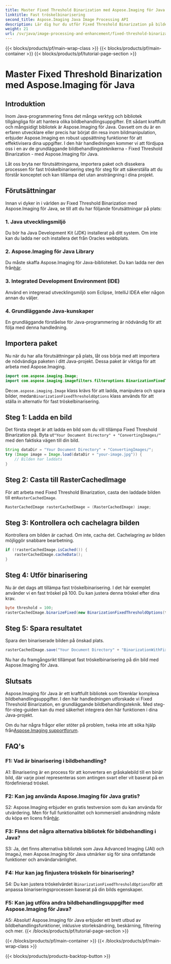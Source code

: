 ```yaml
---
title: Master Fixed Threshold Binarization med Aspose.Imaging för Java
linktitle: Fast tröskelbinarisering
second_title: Aspose.Imaging Java Image Processing API
description: Lär dig hur du utför Fixed Threshold Binarization på bilder med Aspose.Imaging för Java.
weight: 21
url: /sv/java/image-processing-and-enhancement/fixed-threshold-binarization/
---
```


{{< blocks/products/pf/main-wrap-class >}}
{{< blocks/products/pf/main-container >}}
{{< blocks/products/pf/tutorial-page-section >}}

# Master Fixed Threshold Binarization med Aspose.Imaging för Java

## Introduktion

Inom Java-programmering finns det många verktyg och bibliotek tillgängliga för att hantera olika bildbehandlingsuppgifter. Ett sådant kraftfullt och mångsidigt bibliotek är Aspose.Imaging för Java. Oavsett om du är en erfaren utvecklare eller precis har börjat din resa inom bildmanipulation, erbjuder Aspose.Imaging en robust uppsättning funktioner för att effektivisera dina uppgifter. I den här handledningen kommer vi att fördjupa oss i en av de grundläggande bildbehandlingsteknikerna - Fixed Threshold Binarization - med Aspose.Imaging för Java.

Låt oss bryta ner förutsättningarna, importera paket och dissekera processen för fast tröskelbinarisering steg för steg för att säkerställa att du förstår konceptet och kan tillämpa det utan ansträngning i dina projekt.

## Förutsättningar

Innan vi dyker in i världen av Fixed Threshold Binarization med Aspose.Imaging för Java, se till att du har följande förutsättningar på plats:

### 1. Java utvecklingsmiljö

Du bör ha Java Development Kit (JDK) installerat på ditt system. Om inte kan du ladda ner och installera det från Oracles webbplats.

### 2. Aspose.Imaging för Java Library

 Du måste skaffa Aspose.Imaging för Java-biblioteket. Du kan ladda ner den från[här](https://releases.aspose.com/imaging/java/).

### 3. Integrated Development Environment (IDE)

Använd en integrerad utvecklingsmiljö som Eclipse, IntelliJ IDEA eller någon annan du väljer.

### 4. Grundläggande Java-kunskaper

En grundläggande förståelse för Java-programmering är nödvändig för att följa med denna handledning.

## Importera paket

Nu när du har alla förutsättningar på plats, låt oss börja med att importera de nödvändiga paketen i ditt Java-projekt. Dessa paket är viktiga för att arbeta med Aspose.Imaging.

```java
import com.aspose.imaging.Image;
import com.aspose.imaging.imagefilters.filteroptions.BinarizationFixedThresholdOptions;
```

 De`com.aspose.imaging.Image` klass krävs för att ladda, manipulera och spara bilder, medan`BinarizationFixedThresholdOptions` klass används för att ställa in alternativ för fast tröskelbinarisering.

## Steg 1: Ladda en bild

 Det första steget är att ladda en bild som du vill tillämpa Fixed Threshold Binarization på. Byta ut`"Your Document Directory" + "ConvertingImages/"` med den faktiska vägen till din bild.

```java
String dataDir = "Your Document Directory" + "ConvertingImages/";
try (Image image = Image.load(dataDir + "your-image.jpg")) {
    // Bilden har laddats
}
```

## Steg 2: Casta till RasterCachedImage

 För att arbeta med Fixed Threshold Binarization, casta den laddade bilden till en`RasterCachedImage`.

```java
RasterCachedImage rasterCachedImage = (RasterCachedImage) image;
```

## Steg 3: Kontrollera och cachelagra bilden

Kontrollera om bilden är cachad. Om inte, cacha det. Cachelagring av bilden möjliggör snabbare bearbetning.

```java
if (!rasterCachedImage.isCached()) {
    rasterCachedImage.cacheData();
}
```

## Steg 4: Utför binarisering

Nu är det dags att tillämpa fast tröskelbinarisering. I det här exemplet använder vi en fast tröskel på 100. Du kan justera denna tröskel efter dina krav.

```java
byte threshold = 100;
rasterCachedImage.binarizeFixed(new BinarizationFixedThresholdOptions(threshold));
```

## Steg 5: Spara resultatet

Spara den binariserade bilden på önskad plats.

```java
rasterCachedImage.save("Your Document Directory" + "BinarizationWithFixedThreshold_out.jpg");
```

Nu har du framgångsrikt tillämpat fast tröskelbinarisering på din bild med Aspose.Imaging för Java.

## Slutsats

Aspose.Imaging för Java är ett kraftfullt bibliotek som förenklar komplexa bildbehandlingsuppgifter. I den här handledningen utforskade vi Fixed Threshold Binarization, en grundläggande bildbehandlingsteknik. Med steg-för-steg-guiden kan du med säkerhet integrera den här funktionen i dina Java-projekt.

Om du har några frågor eller stöter på problem, tveka inte att söka hjälp från[Aspose.Imaging supportforum](https://forum.aspose.com/).

## FAQ's

### F1: Vad är binarisering i bildbehandling?

A1: Binarisering är en process för att konvertera en gråskalebild till en binär bild, där varje pixel representeras som antingen svart eller vit baserat på en fördefinierad tröskel.

### F2: Kan jag använda Aspose.Imaging för Java gratis?

 S2: Aspose.Imaging erbjuder en gratis testversion som du kan använda för utvärdering. Men för full funktionalitet och kommersiell användning måste du köpa en licens från[här](https://purchase.aspose.com/buy).

### F3: Finns det några alternativa bibliotek för bildbehandling i Java?

S3: Ja, det finns alternativa bibliotek som Java Advanced Imaging (JAI) och ImageJ, men Aspose.Imaging för Java utmärker sig för sina omfattande funktioner och användarvänlighet.

### F4: Hur kan jag finjustera tröskeln för binarisering?

 S4: Du kan justera tröskelvärdet i`BinarizationFixedThresholdOptions`för att anpassa binariseringsprocessen baserat på din bilds egenskaper.

### F5: Kan jag utföra andra bildbehandlingsuppgifter med Aspose.Imaging för Java?

A5: Absolut! Aspose.Imaging för Java erbjuder ett brett utbud av bildbehandlingsfunktioner, inklusive storleksändring, beskärning, filtrering och mer.
{{< /blocks/products/pf/tutorial-page-section >}}

{{< /blocks/products/pf/main-container >}}
{{< /blocks/products/pf/main-wrap-class >}}

{{< blocks/products/products-backtop-button >}}
